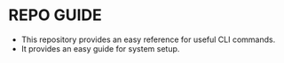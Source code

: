 # REPO GUIDE
- This repository provides an easy reference for useful CLI commands.
- It provides an easy guide for system setup.
